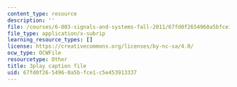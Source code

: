 ```yaml
---
content_type: resource
description: ''
file: /courses/6-003-signals-and-systems-fall-2011/67fd0f2654960a5bfce1c5e453913337_-FHm2pQmiSM.srt
file_type: application/x-subrip
learning_resource_types: []
license: https://creativecommons.org/licenses/by-nc-sa/4.0/
ocw_type: OCWFile
resourcetype: Other
title: 3play caption file
uid: 67fd0f26-5496-0a5b-fce1-c5e453913337
---
```

